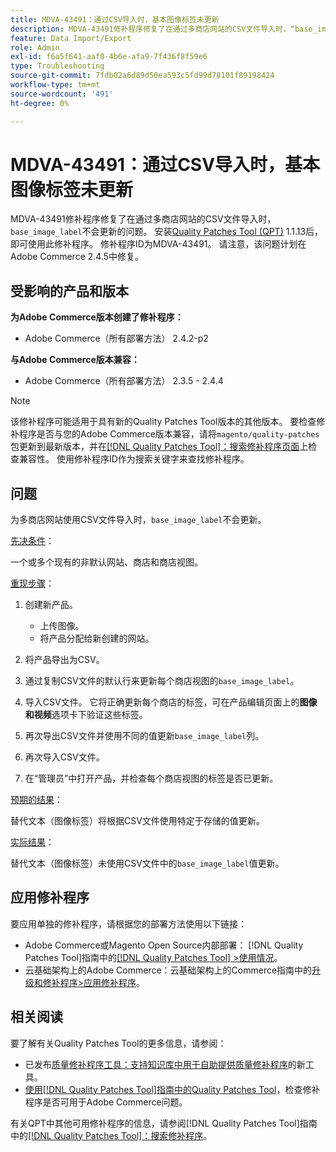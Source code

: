 ```yaml
---
title: MDVA-43491：通过CSV导入时，基本图像标签未更新
description: MDVA-43491修补程序修复了在通过多商店网站的CSV文件导入时，“base_image_label”不会更新的问题。 安装[Quality Patches Tool (QPT)](https://experienceleague.adobe.com/zh-hans/docs/commerce-operations/tools/quality-patches-tool/quality-patches-tool-to-self-serve-quality-patches) 1.1.13后，即可使用此修补程序。 修补程序ID为MDVA-43491。 请注意，该问题计划在Adobe Commerce 2.4.5中修复。
feature: Data Import/Export
role: Admin
exl-id: f6a5f641-aaf0-4b6e-afa9-7f436f8f59e6
type: Troubleshooting
source-git-commit: 7fdb02a6d89d50ea593c5fd99d78101f89198424
workflow-type: tm+mt
source-wordcount: '491'
ht-degree: 0%

---
```


# MDVA-43491：通过CSV导入时，基本图像标签未更新

MDVA-43491修补程序修复了在通过多商店网站的CSV文件导入时，`base_image_label`不会更新的问题。 安装[Quality Patches Tool (QPT)](https://experienceleague.adobe.com/zh-hans/docs/commerce-operations/tools/quality-patches-tool/quality-patches-tool-to-self-serve-quality-patches) 1.1.13后，即可使用此修补程序。 修补程序ID为MDVA-43491。 请注意，该问题计划在Adobe Commerce 2.4.5中修复。

## 受影响的产品和版本

**为Adobe Commerce版本创建了修补程序：**

* Adobe Commerce（所有部署方法） 2.4.2-p2

**与Adobe Commerce版本兼容：**

* Adobe Commerce（所有部署方法） 2.3.5 - 2.4.4

>[!NOTE]
>
>该修补程序可能适用于具有新的Quality Patches Tool版本的其他版本。 要检查修补程序是否与您的Adobe Commerce版本兼容，请将`magento/quality-patches`包更新到最新版本，并在[[!DNL Quality Patches Tool]：搜索修补程序页面](https://experienceleague.adobe.com/zh-hans/docs/commerce-operations/tools/quality-patches-tool/quality-patches-tool-to-self-serve-quality-patches)上检查兼容性。 使用修补程序ID作为搜索关键字来查找修补程序。

## 问题

为多商店网站使用CSV文件导入时，`base_image_label`不会更新。

<u>先决条件</u>：

一个或多个现有的非默认网站、商店和商店视图。

<u>重现步骤</u>：

1. 创建新产品。

   * 上传图像。
   * 将产品分配给新创建的网站。

1. 将产品导出为CSV。
1. 通过复制CSV文件的默认行来更新每个商店视图的`base_image_label`。
1. 导入CSV文件。 它将正确更新每个商店的标签，可在产品编辑页面上的&#x200B;**图像和视频**&#x200B;选项卡下验证这些标签。
1. 再次导出CSV文件并使用不同的值更新`base_image_label`列。
1. 再次导入CSV文件。
1. 在“管理员”中打开产品，并检查每个商店视图的标签是否已更新。

<u>预期的结果</u>：

替代文本（图像标签）将根据CSV文件使用特定于存储的值更新。

<u>实际结果</u>：

替代文本（图像标签）未使用CSV文件中的`base_image_label`值更新。

## 应用修补程序

要应用单独的修补程序，请根据您的部署方法使用以下链接：

* Adobe Commerce或Magento Open Source内部部署： [!DNL Quality Patches Tool]指南中的[[!DNL Quality Patches Tool] >使用情况](/help/tools/quality-patches-tool/usage.md)。
* 云基础架构上的Adobe Commerce：云基础架构上的Commerce指南中的[升级和修补程序>应用修补程序](https://experienceleague.adobe.com/docs/commerce-cloud-service/user-guide/develop/upgrade/apply-patches.html?lang=zh-Hans)。

## 相关阅读

要了解有关Quality Patches Tool的更多信息，请参阅：

* 已发布[质量修补程序工具：支持知识库中用于自助提供质量修补程序](https://experienceleague.adobe.com/zh-hans/docs/commerce-operations/tools/quality-patches-tool/quality-patches-tool-to-self-serve-quality-patches)的新工具。
* [使用[!DNL Quality Patches Tool]指南中的Quality Patches Tool](/help/tools/quality-patches-tool/patches-available-in-qpt/check-patch-for-magento-issue-with-magento-quality-patches.md)，检查修补程序是否可用于Adobe Commerce问题。

有关QPT中其他可用修补程序的信息，请参阅[!DNL Quality Patches Tool]指南中的[[!DNL Quality Patches Tool]：搜索修补程序](https://experienceleague.adobe.com/tools/commerce-quality-patches/index.html?lang=zh-Hans)。
